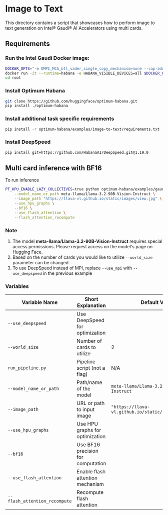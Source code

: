 # Image to Text 

This directory contains a script that showcases how to perform image to text generation on Intel® Gaudi® AI Accelerators using multi cards.

## Requirements 

### Run the Intel Gaudi Docker image:

```sh
DOCKER_OPTS="-e OMPI_MCA_btl_vader_single_copy_mechanism=none --cap-add=sys_nice --net=host --ipc=host"
docker run -it --runtime=habana -e HABANA_VISIBLE_DEVICES=all $DOCKER_OPTS vault.habana.ai/gaudi-docker/1.20.0/ubuntu22.04/habanalabs/pytorch-installer-2.6.0:latest
cd root
```

### Install Optimum Habana

```sh
git clone https://github.com/huggingface/optimum-habana.git
pip install ./optimum-habana
```

### Install additional task specific requirements

```sh
pip install -r optimum-habana/examples/image-to-text/requirements.txt
```

### Install DeepSpeed 

```sh
pip install git+https://github.com/HabanaAI/DeepSpeed.git@1.19.0
```

## Multi card inference with BF16

To run inference 

```sh
PT_HPU_ENABLE_LAZY_COLLECTIVES=true python optimum-habana/examples/gaudi_spawn.py --use_deepspeed --world_size 2 optimum-habana/examples/image-to-text/run_pipeline.py \
    --model_name_or_path meta-llama/Llama-3.2-90B-Vision-Instruct \
    --image_path "https://llava-vl.github.io/static/images/view.jpg" \
    --use_hpu_graphs \
    --bf16 \
    --use_flash_attention \
    --flash_attention_recompute
```

### Note 
1. The model **meta-llama/Llama-3.2-90B-Vision-Instruct** requires special access permissions. Please request access on the model's page on Hugging Face.
2. Based on the number of cards you would like to utilize `--world_size` parameter can be changed 
3. To use DeepSpeed instead of MPI, replace `--use_mpi` with `--use_deepspeed` in the previous example

### Variables 

| Variable Name                  | Short Explanation                        | Default Value                     |
|--------------------------------|------------------------------------------|-----------------------------------|
| `--use_deepspeed`              | Use DeepSpeed for optimization           |                                   |
| `--world_size`                 | Number of cards to utilize               | 2                                 |
| `run_pipeline.py`              | Pipeline script (not a flag)             | N/A                               |
| `--model_name_or_path`         | Path/name of the model                   | `meta-llama/Llama-3.2-90B-Vision-Instruct` |
| `--image_path`                 | URL or path to input image               | `"https://llava-vl.github.io/static/images/view.jpg"` |
| `--use_hpu_graphs`             | Use HPU graphs for optimization          |                                   |
| `--bf16`                       | Use BF16 precision for computation       |                                   |
| `--use_flash_attention`         | Enable flash attention mechanism        |                                   |
| `--flash_attention_recompute`  | Recompute flash attention                |                                   |